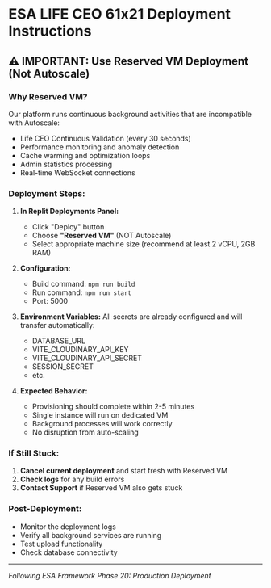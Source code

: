 # ESA LIFE CEO 61x21 Deployment Instructions

## ⚠️ IMPORTANT: Use Reserved VM Deployment (Not Autoscale)

### Why Reserved VM?
Our platform runs continuous background activities that are incompatible with Autoscale:
- Life CEO Continuous Validation (every 30 seconds)
- Performance monitoring and anomaly detection
- Cache warming and optimization loops
- Admin statistics processing
- Real-time WebSocket connections

### Deployment Steps:

1. **In Replit Deployments Panel:**
   - Click "Deploy" button
   - Choose **"Reserved VM"** (NOT Autoscale)
   - Select appropriate machine size (recommend at least 2 vCPU, 2GB RAM)

2. **Configuration:**
   - Build command: `npm run build`
   - Run command: `npm run start`
   - Port: 5000

3. **Environment Variables:**
   All secrets are already configured and will transfer automatically:
   - DATABASE_URL
   - VITE_CLOUDINARY_API_KEY
   - VITE_CLOUDINARY_API_SECRET
   - SESSION_SECRET
   - etc.

4. **Expected Behavior:**
   - Provisioning should complete within 2-5 minutes
   - Single instance will run on dedicated VM
   - Background processes will work correctly
   - No disruption from auto-scaling

### If Still Stuck:

1. **Cancel current deployment** and start fresh with Reserved VM
2. **Check logs** for any build errors
3. **Contact Support** if Reserved VM also gets stuck

### Post-Deployment:
- Monitor the deployment logs
- Verify all background services are running
- Test upload functionality
- Check database connectivity

---
*Following ESA Framework Phase 20: Production Deployment*